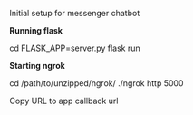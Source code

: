 Initial setup for messenger chatbot

<b>Running flask </b> 

cd <working directory>
FLASK_APP=server.py flask run


<b> Starting ngrok</b>

cd /path/to/unzipped/ngrok/
./ngrok http 5000

Copy URL to app callback url
